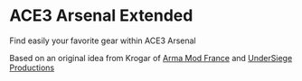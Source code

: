 # ACE3 Arsenal Extended
Find easily your favorite gear within ACE3 Arsenal

Based on an original idea from Krogar of [Arma Mod France](https://discord.gg/uPY7uE9) and [UnderSiege Productions](https://uspmod.com/)
